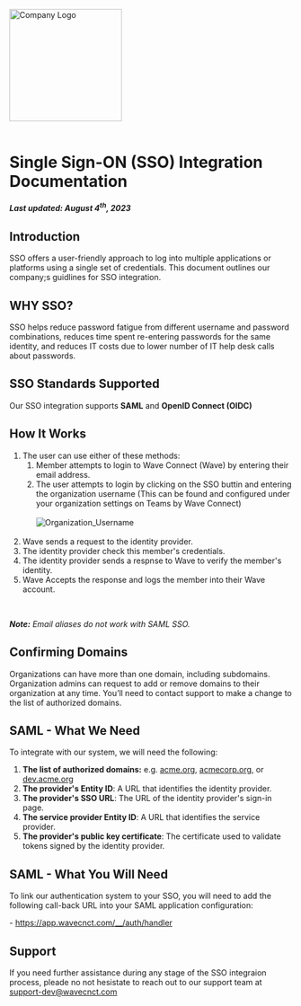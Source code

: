 <img src="https://github.com/wavecnct/poc-doc/blob/main/.github/logo.png" alt="Company Logo" width="200"><br><br>

# Single Sign-ON (SSO) Integration Documentation
##### *Last updated: August 4<sup>th</sup>, 2023* 

## Introduction

SSO offers a user-friendly approach to log into multiple applications or platforms using a single set of credentials. This document outlines our company;s guidlines for SSO integration.

## WHY SSO?

SSO helps reduce password fatigue from different username and password combinations, reduces time spent re-entering passwords for the same identity, and reduces IT costs due to lower number of IT help desk calls about passwords.

## SSO Standards Supported

Our SSO integration supports **SAML** and **OpenID Connect (OIDC)**

## How It Works

<ol>
    <li>The user can use either of these methods:
        <ol list-style-type: "upper-alpha">
            <li>Member attempts to login to Wave Connect (Wave) by entering their email address.</li>
            <li>The user attempts to login by clicking on the SSO buttin and entering the organization username (This can be found and configured under your organization settings on Teams by Wave Connect)<br><br>
            <img src="https://github.com/wavecnct/poc-doc/blob/main/.github/Org_Username.png" alt="Organization_Username"></li>
        </ol><br>
    </li>
    <li>Wave sends a request to the identity provider.</li>
    <li>The identity provider check this member's credentials.</li>
    <li>The identity provider sends a respnse to Wave to verify the member's identity.</li>
    <li>Wave Accepts the response and logs the member into their Wave account.</li>
</ol><br>

***Note:** Email aliases do not work with SAML SSO.*<br>

## Confirming Domains

Organizations can have more than one domain, including subdomains. Organization admins can request to add or remove domains to their organization at any time. 
You’ll need to contact support to make a change to the list of authorized domains.  

## SAML - What We Need

To integrate with our system, we will need the following:

1. **The list of authorized domains:** e.g. <u>acme.org</u>, <u>acmecorp.org</u>, or <u>dev.acme.org</u>
2. **The provider's Entity ID**: A URL that identifies the identity provider.
3. **The provider's SSO URL**: The URL of the identity provider's sign-in page.
4. **The service provider Entity ID**: A URL that identifies the service provider.
5. **The provider's public key certificate**: The certificate used to validate tokens signed by the identity provider.

## SAML - What You Will Need

To link our authentication system to your SSO, you will need to add the following call-back URL into your SAML application configuration:

\- <a href="https://app.wavecnct.com/__/auth/handler">https://app.wavecnct.com/__/auth/handler</a>

## Support
If you need further assistance during any stage of the SSO integraion process, pleade no not hesistate to reach out to our support team at <a href="support-dev@wavecnct.com">support-dev@wavecnct.com</a>




